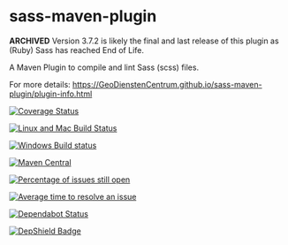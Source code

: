 sass-maven-plugin
=================

**ARCHIVED** Version 3.7.2 is likely the final and last release of this plugin as (Ruby) Sass has reached End of Life.


A Maven Plugin to compile and lint Sass (scss) files.

For more details: https://GeoDienstenCentrum.github.io/sass-maven-plugin/plugin-info.html

[![Coverage Status](https://coveralls.io/repos/github/GeoDienstenCentrum/sass-maven-plugin/badge.svg?branch=master)](https://coveralls.io/github/GeoDienstenCentrum/sass-maven-plugin?branch=master)

[![Linux and Mac Build Status](https://travis-ci.org/GeoDienstenCentrum/sass-maven-plugin.svg?branch=master)](https://travis-ci.org/GeoDienstenCentrum/sass-maven-plugin)

[![Windows Build status](https://ci.appveyor.com/api/projects/status/qxc604b7o0rwxsel/branch/master?svg=true)](https://ci.appveyor.com/project/mprins/sass-maven-plugin)

[![Maven Central](https://maven-badges.herokuapp.com/maven-central/nl.geodienstencentrum.maven/sass-maven-plugin/badge.svg)](https://maven-badges.herokuapp.com/maven-central/nl.geodienstencentrum.maven/sass-maven-plugin/)

[![Percentage of issues still open](http://isitmaintained.com/badge/open/GeoDienstenCentrum/sass-maven-plugin.svg)](http://isitmaintained.com/project/GeoDienstenCentrum/sass-maven-plugin "Percentage of issues still open")

[![Average time to resolve an issue](http://isitmaintained.com/badge/resolution/GeoDienstenCentrum/sass-maven-plugin.svg)](http://isitmaintained.com/project/GeoDienstenCentrum/sass-maven-plugin "Average time to resolve an issue")

[![Dependabot Status](https://api.dependabot.com/badges/status?host=github&identifier=27342322)](https://dependabot.com)

[![DepShield Badge](https://depshield.sonatype.org/badges/GeoDienstenCentrum/sass-maven-plugin/depshield.svg)](https://depshield.github.io)
